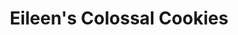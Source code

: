 ---
title: "Eileen's Colossal Cookies"
url: /lincoln/eileens-colossal-cookies-northern-lights-drive/
shop: pastry
---